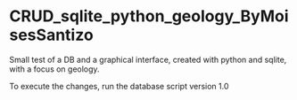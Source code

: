# CRUD_sqlite_python_geology_ByMoisesSantizo
Small test of a DB and a graphical interface, created with python and sqlite, with a focus on geology.

To execute the changes, run the database script version 1.0
